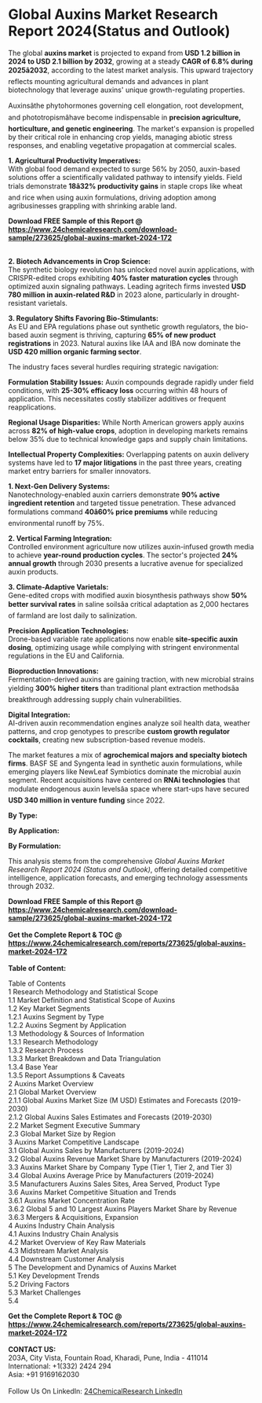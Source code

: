 <h1>Global Auxins Market Research Report 2024(Status and Outlook)</h1><p>The global <strong>auxins market</strong> is projected to expand from <strong>USD 1.2 billion in 2024 to USD 2.1 billion by 2032</strong>, growing at a steady <strong>CAGR of 6.8% during 2025â2032</strong>, according to the latest market analysis. This upward trajectory reflects mounting agricultural demands and advances in plant biotechnology that leverage auxins' unique growth-regulating properties.</p><p>Auxinsâthe phytohormones governing cell elongation, root development, and phototropismâhave become indispensable in <strong>precision agriculture, horticulture, and genetic engineering</strong>. The market's expansion is propelled by their critical role in enhancing crop yields, managing abiotic stress responses, and enabling vegetative propagation at commercial scales.</p><p><strong>1. Agricultural Productivity Imperatives:</strong><br>
With global food demand expected to surge 56% by 2050, auxin-based solutions offer a scientifically validated pathway to intensify yields. Field trials demonstrate <strong>18â32% productivity gains</strong> in staple crops like wheat and rice when using auxin formulations, driving adoption among agribusinesses grappling with shrinking arable land.</p><div><b>Download FREE Sample of this Report @ 
            <a href="https://www.24chemicalresearch.com/download-sample/273625/global-auxins-market-2024-172">
            https://www.24chemicalresearch.com/download-sample/273625/global-auxins-market-2024-172</a></b></div><br><p><strong>2. Biotech Advancements in Crop Science:</strong><br>
The synthetic biology revolution has unlocked novel auxin applications, with CRISPR-edited crops exhibiting <strong>40% faster maturation cycles</strong> through optimized auxin signaling pathways. Leading agritech firms invested <strong>USD 780 million in auxin-related R&amp;D</strong> in 2023 alone, particularly in drought-resistant varietals.</p><p><strong>3. Regulatory Shifts Favoring Bio-Stimulants:</strong><br>
As EU and EPA regulations phase out synthetic growth regulators, the bio-based auxin segment is thriving, capturing <strong>65% of new product registrations</strong> in 2023. Natural auxins like IAA and IBA now dominate the <strong>USD 420 million organic farming sector</strong>.</p><p>The industry faces several hurdles requiring strategic navigation:</p><p><strong>Formulation Stability Issues:</strong> Auxin compounds degrade rapidly under field conditions, with <strong>25-30% efficacy loss</strong> occurring within 48 hours of application. This necessitates costly stabilizer additives or frequent reapplications.</p><p><strong>Regional Usage Disparities:</strong> While North American growers apply auxins across <strong>82% of high-value crops</strong>, adoption in developing markets remains below 35% due to technical knowledge gaps and supply chain limitations.</p><p><strong>Intellectual Property Complexities:</strong> Overlapping patents on auxin delivery systems have led to <strong>17 major litigations</strong> in the past three years, creating market entry barriers for smaller innovators.</p><p><strong>1. Next-Gen Delivery Systems:</strong><br>
Nanotechnology-enabled auxin carriers demonstrate <strong>90% active ingredient retention</strong> and targeted tissue penetration. These advanced formulations command <strong>40â60% price premiums</strong> while reducing environmental runoff by 75%.</p><p><strong>2. Vertical Farming Integration:</strong><br>
Controlled environment agriculture now utilizes auxin-infused growth media to achieve <strong>year-round production cycles</strong>. The sector's projected <strong>24% annual growth</strong> through 2030 presents a lucrative avenue for specialized auxin products.</p><p><strong>3. Climate-Adaptive Varietals:</strong><br>
Gene-edited crops with modified auxin biosynthesis pathways show <strong>50% better survival rates</strong> in saline soilsâa critical adaptation as 2,000 hectares of farmland are lost daily to salinization.</p><p><strong>Precision Application Technologies:</strong><br>
	Drone-based variable rate applications now enable <strong>site-specific auxin dosing</strong>, optimizing usage while complying with stringent environmental regulations in the EU and California.</p><p><strong>Bioproduction Innovations:</strong><br>
	Fermentation-derived auxins are gaining traction, with new microbial strains yielding <strong>300% higher titers</strong> than traditional plant extraction methodsâa breakthrough addressing supply chain vulnerabilities.</p><p><strong>Digital Integration:</strong><br>
	AI-driven auxin recommendation engines analyze soil health data, weather patterns, and crop genotypes to prescribe <strong>custom growth regulator cocktails</strong>, creating new subscription-based revenue models.</p><p>The market features a mix of <strong>agrochemical majors and specialty biotech firms</strong>. BASF SE and Syngenta lead in synthetic auxin formulations, while emerging players like NewLeaf Symbiotics dominate the microbial auxin segment. Recent acquisitions have centered on <strong>RNAi technologies</strong> that modulate endogenous auxin levelsâa space where start-ups have secured <strong>USD 340 million in venture funding</strong> since 2022.</p><p><strong>By Type:</strong></p><p><strong>By Application:</strong></p><p><strong>By Formulation:</strong></p><p>This analysis stems from the comprehensive <em>Global Auxins Market Research Report 2024 (Status and Outlook)</em>, offering detailed competitive intelligence, application forecasts, and emerging technology assessments through 2032.</p><div><b>Download FREE Sample of this Report @ 
            <a href="https://www.24chemicalresearch.com/download-sample/273625/global-auxins-market-2024-172">
            https://www.24chemicalresearch.com/download-sample/273625/global-auxins-market-2024-172</a></b></div><br><div><b>Get the Complete Report & TOC @ 
            <a href="https://www.24chemicalresearch.com/reports/273625/global-auxins-market-2024-172">
            https://www.24chemicalresearch.com/reports/273625/global-auxins-market-2024-172</a></b></div><br>
            <b>Table of Content:</b><p>Table of Contents<br />
1 Research Methodology and Statistical Scope<br />
1.1 Market Definition and Statistical Scope of Auxins<br />
1.2 Key Market Segments<br />
1.2.1 Auxins Segment by Type<br />
1.2.2 Auxins Segment by Application<br />
1.3 Methodology & Sources of Information<br />
1.3.1 Research Methodology<br />
1.3.2 Research Process<br />
1.3.3 Market Breakdown and Data Triangulation<br />
1.3.4 Base Year<br />
1.3.5 Report Assumptions & Caveats<br />
2 Auxins Market Overview<br />
2.1 Global Market Overview<br />
2.1.1 Global Auxins Market Size (M USD) Estimates and Forecasts (2019-2030)<br />
2.1.2 Global Auxins Sales Estimates and Forecasts (2019-2030)<br />
2.2 Market Segment Executive Summary<br />
2.3 Global Market Size by Region<br />
3 Auxins Market Competitive Landscape<br />
3.1 Global Auxins Sales by Manufacturers (2019-2024)<br />
3.2 Global Auxins Revenue Market Share by Manufacturers (2019-2024)<br />
3.3 Auxins Market Share by Company Type (Tier 1, Tier 2, and Tier 3)<br />
3.4 Global Auxins Average Price by Manufacturers (2019-2024)<br />
3.5 Manufacturers Auxins Sales Sites, Area Served, Product Type<br />
3.6 Auxins Market Competitive Situation and Trends<br />
3.6.1 Auxins Market Concentration Rate<br />
3.6.2 Global 5 and 10 Largest Auxins Players Market Share by Revenue<br />
3.6.3 Mergers & Acquisitions, Expansion<br />
4 Auxins Industry Chain Analysis<br />
4.1 Auxins Industry Chain Analysis<br />
4.2 Market Overview of Key Raw Materials<br />
4.3 Midstream Market Analysis<br />
4.4 Downstream Customer Analysis<br />
5 The Development and Dynamics of Auxins Market <br />
5.1 Key Development Trends<br />
5.2 Driving Factors<br />
5.3 Market Challenges<br />
5.4 </p><div><b>Get the Complete Report & TOC @ 
            <a href="https://www.24chemicalresearch.com/reports/273625/global-auxins-market-2024-172">
            https://www.24chemicalresearch.com/reports/273625/global-auxins-market-2024-172</a></b></div><br><b>CONTACT US:</b><br>
            203A, City Vista, Fountain Road, Kharadi, Pune, India - 411014<br>
            International: +1(332) 2424 294<br>
            Asia: +91 9169162030 <br><br>
            Follow Us On LinkedIn: <a href="https://www.linkedin.com/company/24chemicalresearch/">24ChemicalResearch LinkedIn</a>